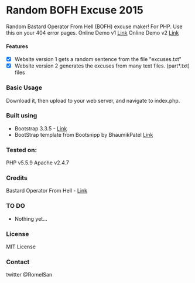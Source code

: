 # Random BOFH Excuse 2015 
Random Bastard Operator From Hell (BOFH) excuse maker!
For PHP.
Use this on your 404 error pages.
Online Demo v1 [Link](https://www.logicminds.net/GitHub/bofh/Website%20v1/)
Online Demo v2 [Link](https://www.logicminds.net/GitHub/bofh/Website%20v2/)

#### Features
- [x] Website version 1 gets a random sentence from the file "excuses.txt"
- [x] Website version 2 generates the excuses from many text files. (part*.txt) files

### Basic Usage

Download it, then upload to your web server, and navigate to index.php.

### Built using
* Bootstrap 3.3.5 - [Link](http://getbootstrap.com/)
* BootStrap template from Bootsnipp by BhaumikPatel [Link](http://bootsnipp.com/snippets/featured/simple-404-not-found-page)

### Tested on:
PHP v5.5.9
Apache v2.4.7

### Credits
Bastard Operator From Hell - [Link](http://bofh.ntk.net/BOFH/index.php)

### TO DO
- Nothing yet...

### License
MIT License

### Contact
twitter @RomelSan
